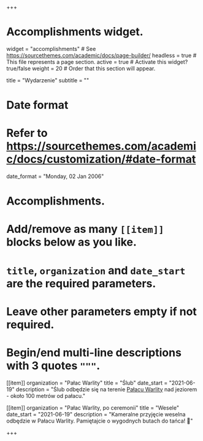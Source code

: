 +++
# Accomplishments widget.
widget = "accomplishments"  # See https://sourcethemes.com/academic/docs/page-builder/
headless = true  # This file represents a page section.
active = true  # Activate this widget? true/false
weight = 20  # Order that this section will appear.

title = "Wydarzenie"
subtitle = ""

# Date format
#   Refer to https://sourcethemes.com/academic/docs/customization/#date-format
date_format = "Monday, 02 Jan 2006"

# Accomplishments.
#   Add/remove as many `[[item]]` blocks below as you like.
#   `title`, `organization` and `date_start` are the required parameters.
#   Leave other parameters empty if not required.
#   Begin/end multi-line descriptions with 3 quotes `"""`.

[[item]]
  organization = "Pałac Warlity"
  title = "Ślub"
  date_start = "2021-06-19"
  description = "Ślub odbędzie się na terenie [Pałacu Warlity](https://warlity.pl/en/homeen/) nad jeziorem - około 100 metrów od pałacu."

[[item]]
  organization = "Pałac Warlity, po ceremonii"
  title = "Wesele"
  date_start = "2021-06-19"
  description = "Kameralne przyjęcie weselna odbędzie w Pałacu Warlity. Pamiętajcie o wygodnych butach do tańca! :tada:"


+++
